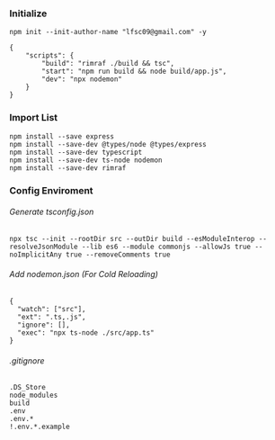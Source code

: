 ### Initialize

```
npm init --init-author-name "lfsc09@gmail.com" -y
```

```
{
    "scripts": {
        "build": "rimraf ./build && tsc",
        "start": "npm run build && node build/app.js",
        "dev": "npx nodemon"
    }
}
```

### Import List

```
npm install --save express
npm install --save-dev @types/node @types/express
npm install --save-dev typescript
npm install --save-dev ts-node nodemon
npm install --save-dev rimraf
```

### Config Enviroment

###### Generate tsconfig.json

```
npx tsc --init --rootDir src --outDir build --esModuleInterop --resolveJsonModule --lib es6 --module commonjs --allowJs true --noImplicitAny true --removeComments true
```

###### Add nodemon.json (For Cold Reloading)

```
{
  "watch": ["src"],
  "ext": ".ts,.js",
  "ignore": [],
  "exec": "npx ts-node ./src/app.ts"
}
```

###### .gitignore

```
.DS_Store
node_modules
build
.env
.env.*
!.env.*.example
```
